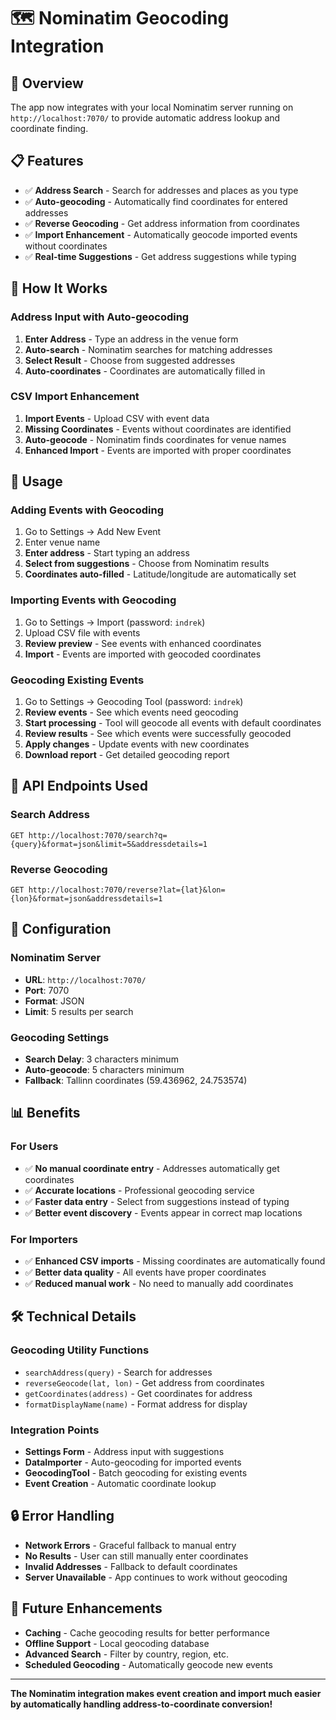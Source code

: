 # 🗺️ Nominatim Geocoding Integration

## 🎯 **Overview**

The app now integrates with your local Nominatim server running on `http://localhost:7070/` to provide automatic address lookup and coordinate finding.

## 📋 **Features**

- ✅ **Address Search** - Search for addresses and places as you type
- ✅ **Auto-geocoding** - Automatically find coordinates for entered addresses
- ✅ **Reverse Geocoding** - Get address information from coordinates
- ✅ **Import Enhancement** - Automatically geocode imported events without coordinates
- ✅ **Real-time Suggestions** - Get address suggestions while typing

## 🔧 **How It Works**

### **Address Input with Auto-geocoding**
1. **Enter Address** - Type an address in the venue form
2. **Auto-search** - Nominatim searches for matching addresses
3. **Select Result** - Choose from suggested addresses
4. **Auto-coordinates** - Coordinates are automatically filled in

### **CSV Import Enhancement**
1. **Import Events** - Upload CSV with event data
2. **Missing Coordinates** - Events without coordinates are identified
3. **Auto-geocode** - Nominatim finds coordinates for venue names
4. **Enhanced Import** - Events are imported with proper coordinates

## 🚀 **Usage**

### **Adding Events with Geocoding**
1. Go to Settings → Add New Event
2. Enter venue name
3. **Enter address** - Start typing an address
4. **Select from suggestions** - Choose from Nominatim results
5. **Coordinates auto-filled** - Latitude/longitude are automatically set

### **Importing Events with Geocoding**
1. Go to Settings → Import (password: `indrek`)
2. Upload CSV file with events
3. **Review preview** - See events with enhanced coordinates
4. **Import** - Events are imported with geocoded coordinates

### **Geocoding Existing Events**
1. Go to Settings → Geocoding Tool (password: `indrek`)
2. **Review events** - See which events need geocoding
3. **Start processing** - Tool will geocode all events with default coordinates
4. **Review results** - See which events were successfully geocoded
5. **Apply changes** - Update events with new coordinates
6. **Download report** - Get detailed geocoding report

## 📁 **API Endpoints Used**

### **Search Address**
```
GET http://localhost:7070/search?q={query}&format=json&limit=5&addressdetails=1
```

### **Reverse Geocoding**
```
GET http://localhost:7070/reverse?lat={lat}&lon={lon}&format=json&addressdetails=1
```

## 🔧 **Configuration**

### **Nominatim Server**
- **URL**: `http://localhost:7070/`
- **Port**: 7070
- **Format**: JSON
- **Limit**: 5 results per search

### **Geocoding Settings**
- **Search Delay**: 3 characters minimum
- **Auto-geocode**: 5 characters minimum
- **Fallback**: Tallinn coordinates (59.436962, 24.753574)

## 📊 **Benefits**

### **For Users**
- ✅ **No manual coordinate entry** - Addresses automatically get coordinates
- ✅ **Accurate locations** - Professional geocoding service
- ✅ **Faster data entry** - Select from suggestions instead of typing
- ✅ **Better event discovery** - Events appear in correct map locations

### **For Importers**
- ✅ **Enhanced CSV imports** - Missing coordinates are automatically found
- ✅ **Better data quality** - All events have proper coordinates
- ✅ **Reduced manual work** - No need to manually add coordinates

## 🛠️ **Technical Details**

### **Geocoding Utility Functions**
- `searchAddress(query)` - Search for addresses
- `reverseGeocode(lat, lon)` - Get address from coordinates
- `getCoordinates(address)` - Get coordinates for address
- `formatDisplayName(name)` - Format address for display

### **Integration Points**
- **Settings Form** - Address input with suggestions
- **DataImporter** - Auto-geocoding for imported events
- **GeocodingTool** - Batch geocoding for existing events
- **Event Creation** - Automatic coordinate lookup

## 🔒 **Error Handling**

- **Network Errors** - Graceful fallback to manual entry
- **No Results** - User can still manually enter coordinates
- **Invalid Addresses** - Fallback to default coordinates
- **Server Unavailable** - App continues to work without geocoding

## 🚀 **Future Enhancements**

- **Caching** - Cache geocoding results for better performance
- **Offline Support** - Local geocoding database
- **Advanced Search** - Filter by country, region, etc.
- **Scheduled Geocoding** - Automatically geocode new events

---

**The Nominatim integration makes event creation and import much easier by automatically handling address-to-coordinate conversion!**
